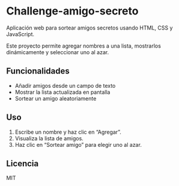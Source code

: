 # Challenge-amigo-secreto
Aplicación web para sortear amigos secretos usando HTML, CSS y JavaScript.

Este proyecto permite agregar nombres a una lista, mostrarlos dinámicamente y seleccionar uno al azar.

## Funcionalidades
- Añadir amigos desde un campo de texto
- Mostrar la lista actualizada en pantalla
- Sortear un amigo aleatoriamente

## Uso
1. Escribe un nombre y haz clic en “Agregar”.
2. Visualiza la lista de amigos.
3. Haz clic en “Sortear amigo” para elegir uno al azar.

## Licencia
MIT
